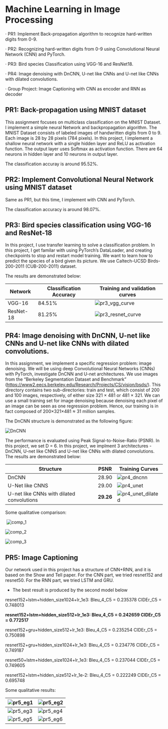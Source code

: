# Machine Learning in Image Processing

·    PR1: Implement Back-propagation algorithm to recognize hard-written digits from 0-9.

·    PR2: Recognizing hard-written digits from 0-9 using Convolutional Neural Network (CNN) and PyTorch.

·    PR3: Bird species Classification using VGG-16 and ResNet18.

·    PR4: Image denoising with DnCNN, U-net like CNNs and U-net like CNNs with dilated convolutions.

·    Group Project: Image Captioning with CNN as encoder and RNN as decoder

## PR1: Back-propagation using MNIST dataset

This assignment focuses on multiclass classification on the MNIST Dataset. I implement a simple neural Network and backpropagation algorithm.  The MNIST Dataset consists of labeled images of handwritten digits from 0 to 9. Each image is 28 by 28 pixels (784 pixels). In this project, I implement a shallow neural network with a single hidden layer and ReLU as activation function. The output layer uses Softmax as activation function. There are 64 neurons in hidden layer and 10 neurons in output layer.

The classification accuray is around 95.52%.



## PR2: Implement Convolutional Neural Network using MNIST dataset

Same as PR1, but this time, I implement with CNN and PyTorch.

The classification accuracy is around 98.07%.



## PR3: Bird species classification using VGG-16 and ResNet-18

In this project, I use transfer learning to solve a classification problem. In this project, I get familar with using PyTorch’s DataLoader, and creating checkpoints to stop and restart model training. We want to learn how to predict the species of a bird given its picture. We use Caltech-UCSD Birds-200-2011 (CUB-200-2011) dataset. 

The results are demonstrated below:

| Network   | Classification Accuracy | Training and validation curves                           |
| --------- | ----------------------- | -------------------------------------------------------- |
| VGG-16    | 84.51%                  | ![pr3_vgg_curve](./results_demo/pr3_vgg_curve.png)       |
| ResNet-18 | 81.25%                  | ![pr3_resnet_curve](./results_demo/pr3_resnet_curve.png) |



## PR4: Image denoising with DnCNN, U-net like CNNs and U-net like CNNs with dilated convolutions.

In this assignment, we implement a specific regression problem: image denoising. We will be using deep Convolutional Neural Networks (CNNs) with PyTorch, investigate DnCNN and U-net architectures. We use images from the “Berkeley Segmentation Dataset and Benchmark” (https://www2.eecs.berkeley.edu/Research/Projects/CS/vision/bsds/). This directory contains two sub-directories: train and test, which consist of 200 and 100 images, respectively, of either size 321 × 481 or 481 × 321. We can use a small training set for image denoising because denoising each pixel of an image can be seen as one regression problem. Hence, our training is in fact composed of 200×321×481 ≈ 31 million samples.

The DnCNN structure is demonstrated as the following figure:

![DnCNN](./results_demo/DnCNN.png)

The performance is evaluated using Peak Signal-to-Noise-Ratio (PSNR). In this project, we set D = 6. In this project, we implment 3 architectures - DnCNN, U-net like CNNS and U-net like CNNs with dilated convolutions. The results are demonstrated below:

| Structure                                 | PSNR      | Training Curves                                          |
| ----------------------------------------- | --------- | -------------------------------------------------------- |
| DnCNN                                     | 28.90     | ![pr4_dncnn](./results_demo/pr4_dncnn.png)               |
| U-Net like CNNS                           | 29.00     | ![pr4_unet](./results_demo/pr4_unet.png)                 |
| U-net like CNNs with dilated convolutions | __29.26__ | ![pr4_unet_dilated](./results_demo/pr4_unet_dilated.png) |

Some qualitative comparison:

​                 ![comp_1](./results_demo/comp_1.png)

![comp_2](./results_demo/comp_2.png)

![comp_3](./results_demo/comp_3.png)





## PR5: Image Captioning

Our network used in this project has a structure of CNN+RNN, and it is based on the Show and Tell paper.
For the CNN part, we tried resnet152 and resnet50. For the RNN part, we tried LSTM and GRU.

- The best result is produced by the second model below


resnet152+lstm+hidden_size1024+lr_1e3: Bleu_4_C5 = 0.235378 CIDEr_C5 = 0.748013

**resnet152+lstm+hidden_size512+lr_1e3: Bleu_4_C5 = 0.242659 CIDEr_C5 = 0.772517**

resnet152+gru+hidden_size512+lr_1e3: Bleu_4_C5 = 0.235254 CIDEr_C5 = 0.750898

resnet152+gru+hidden_size1024+lr_1e3: Bleu_4_C5 = 0.234776 CIDEr_C5 = 0.749187

resnet50+lstm+hidden_size1024+lr_1e3: Bleu_4_C5 = 0.237044 CIDEr_C5 = 0.749605

resnet152+lstm+hidden_size512+lr_1e-2: Bleu_4_C5 = 0.222249 CIDEr_C5 = 0.695748



Some qualitative results:

| ![pr5_eg1](./results_demo/pr5_eg1.png) | ![pr5_eg2](./results_demo/pr5_eg2.png) |
| -------------------------------------- | -------------------------------------- |
| ![pr5_eg3](./results_demo/pr5_eg3.png) | ![pr5_eg4](./results_demo/pr5_eg4.png) |
| ![pr5_eg5](./results_demo/pr5_eg5.png) | ![pr5_eg6](./results_demo/pr5_eg6.png) |

